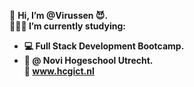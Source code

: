 👋 <b>Hi, I’m @Virussen 😈.<br>
👨🏼‍🎓 I’m currently studying:
 - 💻 Full Stack Development Bootcamp. 
 - 🏦 @ Novi Hogeschool Utrecht.</br>
🔗 www.hcgict.nl 
<!---
Virussen/Virussen is a ✨ special ✨ repository because its `README.md` (this file) appears on your GitHub profile.
You can click the Preview link to take a look at your changes.
--->
